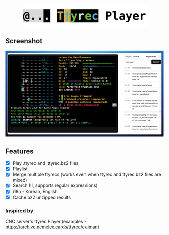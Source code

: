 <p align="center">
  <picture>
    <source media="(prefers-color-scheme: dark)" srcset="./logo-dark.png" />
    <source media="(prefers-color-scheme: light)" srcset="./logo-light.png" />
    <img width="400" alt="Ttyrec Player" src="./logo-light.png" />
  </picture>
</p>

## Screenshot

<div align="center">
  <img src="./screenshot.png" alt="Ttyrec Player" />
</div>

## Features

- [x] Play .ttyrec and .ttyrec.bz2 files
- [x] Playlist
- [x] Merge multiple ttyrecs (works even when ttyrec and ttyrec.bz2 files are mixed)
- [x] Search (!!, supports regular expressions)
- [x] i18n - Korean, English
- [x] Cache bz2 unzipped results

### Inspired by

CNC server's ttyrec Player (examples - https://archive.nemelex.cards/ttyrec/caiman)
